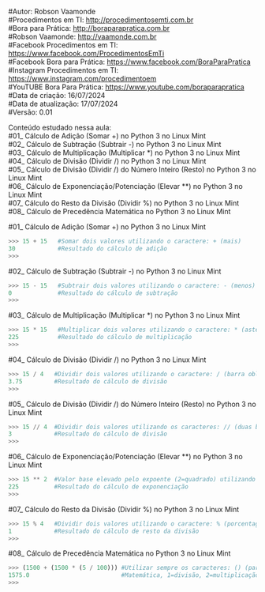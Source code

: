 #Autor: Robson Vaamonde<br>
#Procedimentos em TI: http://procedimentosemti.com.br<br>
#Bora para Prática: http://boraparapratica.com.br<br>
#Robson Vaamonde: http://vaamonde.com.br<br>
#Facebook Procedimentos em TI: https://www.facebook.com/ProcedimentosEmTi<br>
#Facebook Bora para Prática: https://www.facebook.com/BoraParaPratica<br>
#Instagram Procedimentos em TI: https://www.instagram.com/procedimentoem<br>
#YouTUBE Bora Para Prática: https://www.youtube.com/boraparapratica<br>
#Data de criação: 16/07/2024<br>
#Data de atualização: 17/07/2024<br>
#Versão: 0.01<br>

Conteúdo estudado nessa aula:<br>
#01_ Cálculo de Adição (Somar +) no Python 3 no Linux Mint<br>
#02_ Cálculo de Subtração (Subtrair -) no Python 3 no Linux Mint<br>
#03_ Cálculo de Multiplicação (Multiplicar *) no Python 3 no Linux Mint<br>
#04_ Cálculo de Divisão (Dividir /) no Python 3 no Linux Mint<br>
#05_ Cálculo de Divisão (Dividir /) do Número Inteiro (Resto) no Python 3 no Linux Mint<br>
#06_ Cálculo de Exponenciação/Potenciação (Elevar **) no Python 3 no Linux Mint<br>
#07_ Cálculo do Resto da Divisão (Dividir %) no Python 3 no Linux Mint<br>
#08_ Cálculo de Precedência Matemática no Python 3 no Linux Mint<br>

#01_ Cálculo de Adição (Somar +) no Python 3 no Linux Mint<br>
```python
>>> 15 + 15   #Somar dois valores utilizando o caractere: + (mais)
30            #Resultado do cálculo de adição
>>>
```

#02_ Cálculo de Subtração (Subtrair -) no Python 3 no Linux Mint<br>
```python
>>> 15 - 15   #Subtrair dois valores utilizando o caractere: - (menos)
0             #Resultado do cálculo de subtração
>>>
```

#03_ Cálculo de Multiplicação (Multiplicar *) no Python 3 no Linux Mint<br>
```python
>>> 15 * 15   #Multiplicar dois valores utilizando o caractere: * (asterisco)
225           #Resultado do cálculo de multiplicação
>>>
```

#04_ Cálculo de Divisão (Dividir /) no Python 3 no Linux Mint<br>
```python
>>> 15 / 4   #Dividir dois valores utilizando o caractere: / (barra oblíqua)
3.75         #Resultado do cálculo de divisão
>>>
```

#05_ Cálculo de Divisão (Dividir /) do Número Inteiro (Resto) no Python 3 no Linux Mint<br>
```python
>>> 15 // 4  #Dividir dois valores utilizando os caracteres: // (duas barra oblíqua)
3            #Resultado do cálculo de divisão
>>>
```

#06_ Cálculo de Exponenciação/Potenciação (Elevar **) no Python 3 no Linux Mint<br>
```python
>>> 15 ** 2  #Valor base elevado pelo expoente (2=quadrado) utilizando os caracteres: ** (dois asterisco)
225          #Resultado do cálculo de exponenciação
>>>
```

#07_ Cálculo do Resto da Divisão (Dividir %) no Python 3 no Linux Mint<br>
```python
>>> 15 % 4   #Dividir dois valores utilizando o caractere: % (porcentagem)
1            #Resultado do cálculo de resto da divisão
>>>
```

#08_ Cálculo de Precedência Matemática no Python 3 no Linux Mint<br>
```python
>>> (1500 + (1500 * (5 / 100))) #Utilizar sempre os caracteres: () (parênteses) para quebrar a ordem da precedência
1575.0                          #Matemática, 1=divisão, 2=multiplicação e 3=adição
>>>
```